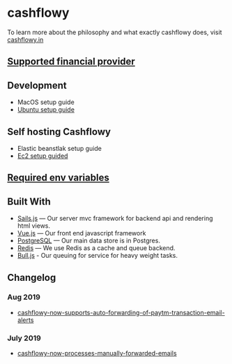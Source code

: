 # cashflowy

To learn more about the philosophy and what exactly cashflowy does, visit [cashflowy.in](https://www.cashflowy.in)


## [Supported financial provider](https://public.3.basecamp.com/p/QumKAkiKWdMAskCggMmbhDLR)

## Development
- MacOS setup guide
- [Ubuntu setup guide](https://public.3.basecamp.com/p/nt4gcNFPicuSe1JQj8Sbskd3)

## Self hosting Cashflowy
- Elastic beanstlak setup guide
- [Ec2 setup guided](https://public.3.basecamp.com/p/unu9sy1QkSh37huVfT53nZTC)

## [Required env variables](https://public.3.basecamp.com/p/DcrvjWdUpRuLjpRbZ2H85vYF)

## Built With

- [Sails.js](https://sailsjs.com) — Our server mvc framework for backend api and rendering html views.
- [Vue.js](https://vuejs.org) — Our front end javascript framework
- [PostgreSQL](https://www.postgresql.org) — Our main data store is in Postgres.
- [Redis](https://redis.io) — We use Redis as a cache and queue backend.
- [Bull.js](https://optimalbits.github.io/bull/) - Our queuing for service for heavy weight tasks.

## Changelog

### Aug 2019
- [cashflowy-now-supports-auto-forwarding​-of-paytm-transaction-email-alerts](https://www.cashflowy.in/blog/2019/08/cashflowy-now-supports-auto-forwarding​-of-paytm-transaction-email-alerts/)

### July 2019
- [cashflowy-now-processes-manually-forwarded-emails](https://www.cashflowy.in/blog/2019/07/cashflowy-now-processes-manually-forwarded-emails/)
